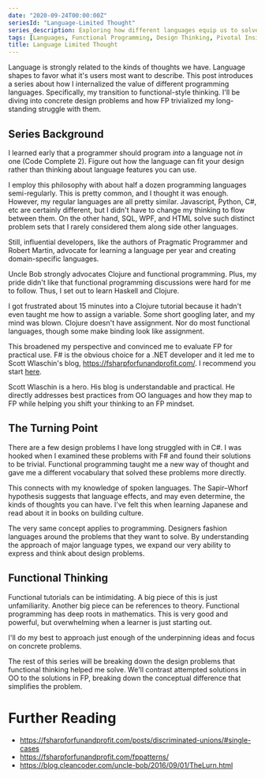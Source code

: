 ```yaml
---
date: "2020-09-24T00:00:00Z"
seriesId: "Language-Limited Thought"
series_description: Exploring how different languages equip us to solve different design problems
tags: [Languages, Functional Programming, Design Thinking, Pivotal Insights]
title: Language Limited Thought
---
```


Language is strongly related to the kinds of thoughts we have. Language shapes to favor what it's users most want to describe. This post introduces a series about how I internalized the value of different programming languages. Specifically, my transition to functional-style thinking. I'll be diving into concrete design problems and how FP trivialized my long-standing struggle with them.
<!--more-->

## Series Background

I learned early that a programmer should program *into* a language not *in* one (Code Complete 2). Figure out how the language can fit your design rather than thinking about language features you can use. 

I employ this philosophy with about half a dozen programming languages semi-regularly. This is pretty common, and I thought it was enough. However, my regular languages are all pretty similar. Javascript, Python, C#, etc are certainly different, but I didn't have to change my thinking to flow between them. On the other hand, SQL, WPF, and HTML solve such distinct problem sets that I rarely considered them along side other languages.

Still, influential developers, like the authors of Pragmatic Programmer and Robert Martin, advocate for learning a language per year and creating domain-specific languages.

Uncle Bob strongly advocates Clojure and functional programming. Plus, my pride didn't like that functional programming discussions were hard for me to follow. Thus, I set out to learn Haskell and Clojure.

I got frustrated about 15 minutes into a Clojure tutorial because it hadn't even taught me how to assign a variable. Some short googling later, and my mind was blown. Clojure doesn't have assignment. Nor do most functional languages, though some make binding look like assignment.

This broadened my perspective and convinced me to evaluate FP for practical use. F# is the obvious choice for a .NET developer and it led me to Scott Wlaschin's blog, https://fsharpforfunandprofit.com/. I recommend you start [here](https://fsharpforfunandprofit.com/fppatterns/).

Scott Wlaschin is a hero. His blog is understandable and practical. He directly addresses best practices from OO languages and how they map to FP while helping you shift your thinking to an FP mindset.

## The Turning Point

There are a few design problems I have long struggled with in C#. I was hooked when I examined these problems with F# and found their solutions to be trivial. Functional programming taught me a new way of thought and gave me a different vocabulary that solved these problems more directly. 

This connects with my knowledge of spoken languages. The Sapir–Whorf hypothesis suggests that language effects, and may even determine, the kinds of thoughts you can have. I've felt this when learning Japanese and read about it in books on building culture.

The very same concept applies to programming. Designers fashion languages around the problems that they want to solve. By understanding the approach of major language types, we expand our very ability to express and think about design problems.

## Functional Thinking
Functional tutorials can be intimidating. A big piece of this is just unfamiliarity. Another big piece can be references to theory. Functional programming has deep roots in mathematics. This is very good and powerful, but overwhelming when a learner is just starting out.

I'll do my best to approach just enough of the underpinning ideas and focus on concrete problems.

The rest of this series will be breaking down the design problems that functional thinking helped me solve. We'll contrast attempted solutions in OO to the solutions in FP, breaking down the conceptual difference that simplifies the problem.



Further Reading
===============
- https://fsharpforfunandprofit.com/posts/discriminated-unions/#single-cases
- https://fsharpforfunandprofit.com/fppatterns/
- https://blog.cleancoder.com/uncle-bob/2016/09/01/TheLurn.html
<!--Uncle bob references the Sapir-whorf theor too
 https://blog.cleancoder.com/uncle-bob/2011/12/11/The-Barbarians-are-at-the-Gates.html -->